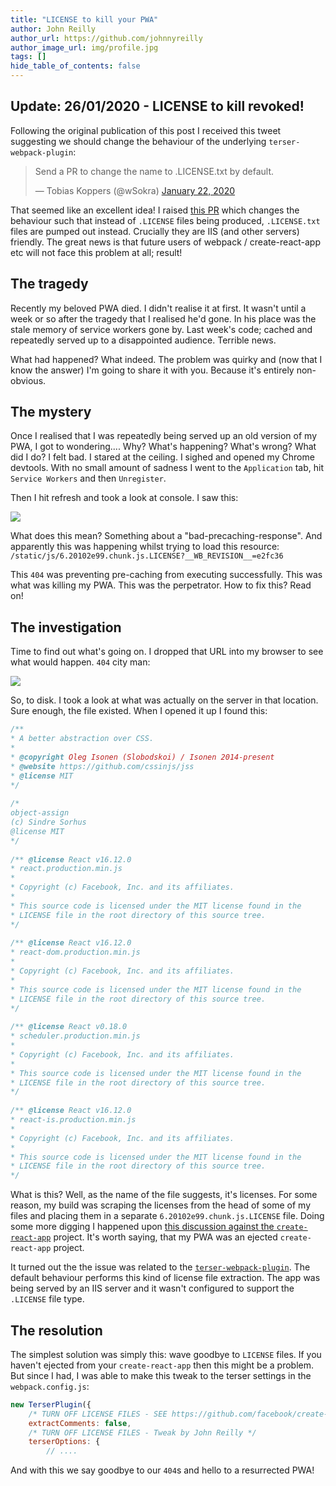 ```yaml
---
title: "LICENSE to kill your PWA"
author: John Reilly
author_url: https://github.com/johnnyreilly
author_image_url: img/profile.jpg
tags: []
hide_table_of_contents: false
---
```

## Update: 26/01/2020 - LICENSE to kill revoked!

 Following the original publication of this post I received this tweet suggesting we should change the behaviour of the underlying `terser-webpack-plugin`:

> Send a PR to change the name to .LICENSE.txt by default.
> 
> — Tobias Koppers (@wSokra) [January 22, 2020](<https://twitter.com/wSokra/status/1220069497660411904?ref_src=twsrc%5Etfw>)

<script async="" src="https://platform.twitter.com/widgets.js" charSet="utf-8"></script>

That seemed like an excellent idea! I raised [this PR](<https://github.com/webpack-contrib/terser-webpack-plugin/pull/210>) which changes the behaviour such that instead of `.LICENSE` files being produced, `.LICENSE.txt` files are pumped out instead. Crucially they are IIS (and other servers) friendly. The great news is that future users of webpack / create-react-app etc will not face this problem at all; result!

## The tragedy

Recently my beloved PWA died. I didn't realise it at first. It wasn't until a week or so after the tragedy that I realised he'd gone. In his place was the stale memory of service workers gone by. Last week's code; cached and repeatedly served up to a disappointed audience. Terrible news.

What had happened? What indeed. The problem was quirky and (now that I know the answer) I'm going to share it with you. Because it's entirely non-obvious.

## The mystery

Once I realised that I was repeatedly being served up an old version of my PWA, I got to wondering.... Why? What's happening? What's wrong? What did I do? I felt bad. I stared at the ceiling. I sighed and opened my Chrome devtools. With no small amount of sadness I went to the `Application` tab, hit `Service Workers` and then `Unregister`.

Then I hit refresh and took a look at console. I saw this:

![](https://4.bp.blogspot.com/-nWKzYl8ffN8/XidQp44KPdI/AAAAAAAATSc/XsYpCMXSUk4CqcP82JKd1PGBmVYJp3YTACPcBGAYYCw/s640/LICENSE%2Bcannot%2Bbe%2Bcached.png)

What does this mean? Something about a "bad-precaching-response". And apparently this was happening whilst trying to load this resource: `/static/js/6.20102e99.chunk.js.LICENSE?__WB_REVISION__=e2fc36`

This `404` was preventing pre-caching from executing successfully. This was what was killing my PWA. This was the perpetrator. How to fix this? Read on!

## The investigation

Time to find out what's going on. I dropped that URL into my browser to see what would happen. `404` city man:

![](https://3.bp.blogspot.com/-B-49bVwTF5o/XidQ4jSUaEI/AAAAAAAATSg/X53fRFl8meE0oDD09L7PdeB0PgUmnh12QCLcBGAsYHQ/s400/LICENSE%2Bfile%2Bscrewing%2Bme%2Bover.png)

So, to disk. I took a look at what was actually on the server in that location. Sure enough, the file existed. When I opened it up I found this:

```js
/**
* A better abstraction over CSS.
*
* @copyright Oleg Isonen (Slobodskoi) / Isonen 2014-present
* @website https://github.com/cssinjs/jss
* @license MIT
*/
 
/*
object-assign
(c) Sindre Sorhus
@license MIT
*/
 
/** @license React v16.12.0
* react.production.min.js
*
* Copyright (c) Facebook, Inc. and its affiliates.
*
* This source code is licensed under the MIT license found in the
* LICENSE file in the root directory of this source tree.
*/
 
/** @license React v16.12.0
* react-dom.production.min.js
*
* Copyright (c) Facebook, Inc. and its affiliates.
*
* This source code is licensed under the MIT license found in the
* LICENSE file in the root directory of this source tree.
*/
 
/** @license React v0.18.0
* scheduler.production.min.js
*
* Copyright (c) Facebook, Inc. and its affiliates.
*
* This source code is licensed under the MIT license found in the
* LICENSE file in the root directory of this source tree.
*/
 
/** @license React v16.12.0
* react-is.production.min.js
*
* Copyright (c) Facebook, Inc. and its affiliates.
*
* This source code is licensed under the MIT license found in the
* LICENSE file in the root directory of this source tree.
*/
```

What is this? Well, as the name of the file suggests, it's licenses. For some reason, my build was scraping the licenses from the head of some of my files and placing them in a separate `6.20102e99.chunk.js.LICENSE` file. Doing some more digging I happened upon [this discussion against the `create-react-app`](<https://github.com/facebook/create-react-app/issues/6441>) project. It's worth saying, that my PWA was an ejected `create-react-app` project.

It turned out the the issue was related to the [`terser-webpack-plugin`](<https://github.com/webpack-contrib/terser-webpack-plugin>). The default behaviour performs this kind of license file extraction. The app was being served by an IIS server and it wasn't configured to support the `.LICENSE` file type.

## The resolution

The simplest solution was simply this: wave goodbye to `LICENSE` files. If you haven't ejected from your `create-react-app` then this might be a problem. But since I had, I was able to make this tweak to the terser settings in the `webpack.config.js`:

```js
new TerserPlugin({
    /* TURN OFF LICENSE FILES - SEE https://github.com/facebook/create-react-app/issues/6441 */
    extractComments: false,
    /* TURN OFF LICENSE FILES - Tweak by John Reilly */
    terserOptions: {
        // ....
```

And with this we say goodbye to our `404`s and hello to a resurrected PWA!


